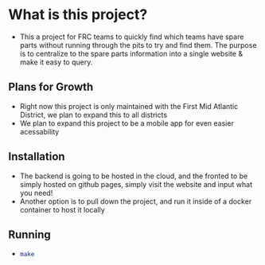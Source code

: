 # What is this project?  
* This a project for FRC teams to quickly find which teams have spare parts without running through the pits to try and find them.  The purpose is to centralize to the spare parts information into a single website & make it easy to query. 

## Plans for Growth
* Right now this project is only maintained with the First Mid Atlantic District, we plan to expand this to all districts
* We plan to expand this project to be a mobile app for even easier acessability

## Installation 
* The backend is going to be hosted in the cloud, and the fronted to be simply hosted on github pages, simply visit the website and input what you need!
* Another option is to pull down the project, and run it inside of a docker container to host it locally

## Running 
* ```bash
  make
  ```
